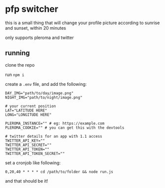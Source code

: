 # pfp switcher

this is a small thing that will change your profile picture according to sunrise and sunset, within 20 minutes

only supports pleroma and twitter

## running

clone the repo

run `npm i`

create a `.env` file, and add the following:

```
DAY_IMG="path/to/day/image.png"
NIGHT_IMG="path/to/night/image.png"

# your current position
LAT="LATITUDE HERE"
LONG="LONGITUDE HERE"

PLEROMA_INSTANCE="" # eg: https://example.com
PLEROMA_COOKIE="" # you can get this with the devtools

# twitter details for an app with 1.1 access
TWITTER_API_KEY=""
TWITTER_API_SECRET=""
TWITTER_API_TOKEN=""
TWITTER_API_TOKEN_SECRET=""
```

set a cronjob like following:

```
0,20,40 * * * * cd /path/to/folder && node run.js
```

and that should be it!

